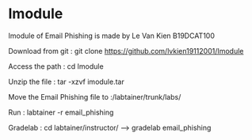 # Imodule
Imodule of Email Phishing is made by Le Van Kien B19DCAT100

Download from git : git clone https://github.com/lvkien19112001/Imodule

Access the path : cd Imodule

Unzip the file : tar -xzvf imodule.tar 

Move the Email Phishing file to :/labtainer/trunk/labs/

Run : labtainer -r email_phishing

Gradelab : cd labtainer/instructor/ --> gradelab email_phishing


